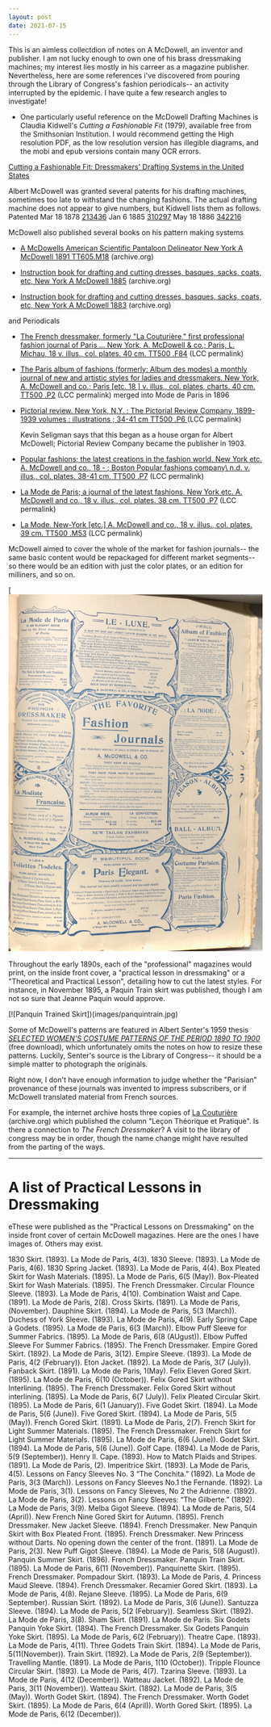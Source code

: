 ```yaml
---
layout: post
date: 2021-07-15
---
```


This is an aimless collectdion of notes on A McDowell, an inventor and publisher. I am not lucky enough to own one of his brass dressmaking machines; my interest lies mostly in his carreer as a magazine publisher. Nevertheless, here are some references i've discovered from pouring through the Library of Congress's fashion periodicals-- an activity interrupted by the epidemic. I have quite a few research angles to investigate!

- One particularly useful reference on the McDowell Drafting Machines is Claudia Kidwell's *Cutting a Fashionable Fit* (1979), available free from the Smithsonian Institution.  I would recommend getting the High resolution PDF, as the low resolution version has illegible diagrams, and the mobi and epub versions contain many OCR errors. 

[Cutting a Fashionable Fit: Dressmakers' Drafting Systems in the United States](https://repository.si.edu/handle/10088/2441)


Albert McDowell was granted several patents for his drafting machines, sometimes too late to withstand the changing fashions. The actual drafting machine does not appear to give numbers, but Kidwell lists them as follows.
Patented 
Mar 18 1878 [213436](https://patents.google.com/patent/US213436A)
Jan 6 1885 [310297](https://patents.google.com/patent/US310297A/)
May 18 1886 [342216](https://patents.google.com/patent/US342216A)

McDowell also published several books on his pattern making systems

- [A McDowells American Scientific Pantaloon Delineator New York A McDowell 1891 TT605.M18](https://archive.org/details/amcdowellsameric00mcdo/mode/2up) (archive.org)

- [Instruction book for drafting and cutting dresses, basques, sacks, coats, etc, New York A McDowell 1885](https://archive.org/details/amcdowellsameric00mcdo/mode/2up) (archive.org)

- [Instruction book for drafting and cutting dresses, basques, sacks, coats, etc, New York A McDowell 1883](https://archive.org/details/instructionbook00mcdo) (archive.org)

and Periodicals 

- [The French dressmaker, formerly "La Couturière," first professional fashion journal of Paris ... New York, A. McDowell & co.; Paris, L. Michau, 18  v. illus., col. plates. 40 cm.  TT500 .F84](https://lccn.loc.gov/ca06001188) (LCC permalink)


- [The Paris album of fashions \(formerly: Album des modes\) a monthly journal of new and artistic styles for ladies and dressmakers. New York, A. McDowell and co.; Paris \[etc. 18 \]  v. illus., col. plates, charts. 40 cm.  TT500 .P2](https://lccn.loc.gov/ca06001187) (LCC permalink)
 merged into Mode de Paris in 1896

- [Pictorial review. New York, N.Y. : The Pictorial Review Company, 1899-1939 volumes : illustrations ; 34-41 cm TT500 .P6 ](https://lccn.loc.gov/08036998) (LCC permalink)

	Kevin Seligman says that this began as a house organ for Albert McDowell; Pictorial Review Company became the publisher in 1903.

- [Popular fashions; the latest creations in the fashion world. New York etc. A. McDowell and co., 18 - ; Boston Popular fashions company\ n.d. v. illus., col. plates. 38-41 cm.  TT500 .P7](https://lccn.loc.gov/ca06001193) (LCC permalink)


- [La Mode de Paris; a journal of the latest fashions. New York etc. A. McDowell and co., 18  v. illus., col. plates. 38 cm.  TT500 .P7](https://lccn.loc.gov/ca06001186) (LCC permalink)

- [La Mode. New-York \[etc.\] A. McDowell and co., 18  v. illus., col. plates. 39 cm.  TT500 .M53](https://lccn.loc.gov/ca06001185) (LCC permalink)

McDowell aimed to cover the whole of the market for fashion journals-- the same basic content would be repackaged for different market segments-- so there would be an edition with just the color plates, or an edition for milliners, and so on.

[![McDowell's many magazines](/images/mcDowellmags.jpg)

Throughout the early 1890s, each of the "professional" magazines would print, on the inside front cover, a "practical lesson in dressmaking" or a "Theoretical and Practical Lesson", detailing how to cut the latest styles. For instance, in November 1895, a Paquin Train skirt was published, though I am not so sure that Jeanne Paquin would approve.

[![Panquin Trained Skirt])(images/panquintrain.jpg)


Some of McDowell's patterns are featured in Albert Senter's 1959 thesis [*SELECTED WOMEN’S COSTUME PATTERNS OF THE PERIOD 1890 TO 1900*](https://d.lib.msu.edu/etd/14941) (free download), which unfortunately omits the notes on how to resize these patterns. Luckily, Senter's source is the Library of Congress-- it should be a simple matter to photograph the originals.


Right now, I don't have enough information to judge whether the "Parisian" provenance of these journals was invented to impress subscribers, or if McDowell translated material from French sources.

For example, the internet archive hosts three copies of [La Couturière](https://archive.org/search.php?query=creator%3A%22Mme+Jenny+Dervilliers%22) (archive.org) which published the column "Leçon Théorique et Pratique". Is there a connection to *The French Dressmaker*? A visit to the library of congress may be in order, though the name change might have resulted from the parting of the ways. 

----

# A list of Practical Lessons in Dressmaking
eThese were published as the "Practical Lessons on Dressmaking" on the inside front cover of certain McDowell magazines. Here are the ones I have images of. Others may exist.


1830 Skirt. (1893). La Mode de Paris, 4(3).
1830 Sleeve. (1893). La Mode de Paris, 4(6).
1830 Spring Jacket. (1893). La Mode de Paris, 4(4).
Box Pleated Skirt for Wash Materials. (1895). La Mode de Paris, 6(5 (May)).
Box-Pleated Skirt for Wash Materials. (1895). The French Dressmaker.
Circular Flounce Sleeve. (1893). La Mode de Paris, 4(10).
Combination Waist and Cape. (1891). La Mode de Paris, 2(8).
Cross Skirts. (1891). La Mode de Paris, (November).
Dauphine Skirt. (1894). La Mode de Paris, 5(3 (March)).
Duchess of York Sleeve. (1893). La Mode de Paris, 4(9).
Early Spring Cape à Godets. (1895). La Mode de Paris, 6(3 (March)).
Elbow Puff Sleeve for Summer Fabrics. (1895). La Mode de Paris, 6(8 (AUgust)).
Elbow Puffed Sleeve For Summer Fabrics. (1895). The French Dressmaker.
Empire Gored Skirt. (1892). La Mode de Paris, 3(12).
Empire Sleeve. (1893). La Mode de Paris, 4(2 (February)).
Eton Jacket. (1892). La Mode de Paris, 3(7 (July)).
Fanback Skirt. (1891). La Mode de Paris, 1(May).
Felix Eleven Gored Skirt. (1895). La Mode de Paris, 6(10 (October)).
Felix Gored Skirt without Interlining. (1895). The French Dressmaker.
Felix Gored Skirt without interlining. (1895). La Mode de Paris, 6(7 (July)).
Felix Pleated Circular Skirt. (1895). La Mode de Paris, 6(1 (January)).
Five Godet Skirt. (1894). La Mode de Paris, 5(6 (June)).
Five Gored Skirt. (1894). La Mode de Paris, 5(5 (May)).
French Gored Skirt. (1891). La Mode de Paris, 2(7).
French Skirt for Light Summer Materials. (1895). The French Dressmaker.
French Skirt for Light Summer Materials. (1895). La Mode de Paris, 6(6 (June)).
Godet Skirt. (1894). La Mode de Paris, 5(6 (June)).
Golf Cape. (1894). La Mode de Paris, 5(9 (September)).
Henry II. Cape. (1893).
How to Match Plaids and Stripes. (1891). La Mode de Paris, (2).
Imperitrice Skirt. (1893). La Mode de Paris, 4(5).
Lessons on Fancy Sleeves No. 3 “The Conchita.” (1892). La Mode de Paris, 3(3 (March)).
Lessons on Fancy Sleeves No.1 the Fernande. (1892). La Mode de Paris, 3(1).
Lessons on Fancy Sleeves, No 2 the Adrienne. (1892). La Mode de Paris, 3(2).
Lessons on Fancy Sleeves: “The Gilberte.” (1892). La Mode de Paris, 3(9).
Melba Gigot Sleeve. (1894). La Mode de Paris, 5(4 (April)).
New French Nine Gored Skirt for Autumn. (1895). French Dressmaker.
New Jacket Sleeve. (1894). French Dressmaker.
New Panquin Skirt with Box Pleated Front. (1895). French Dressmaker.
New Princess without Darts. No opening down the center of the front. (1891). La Mode de Paris, 2(3).
New Puff Gigot Sleeve. (1894). La Mode de Paris, 5(8 (August)).
Panquin Summer Skirt. (1896). French Dressmaker.
Panquin Train Skirt. (1895). La Mode de Paris, 6(11 (November)).
Panquinette Skirt. (1895). French Dressmaker.
Pompadour Skirt. (1893). La Mode de Paris, 4.
Princess Maud Sleeve. (1894). French Dressmaker.
Recamier Gored Skirt. (1893). La Mode de Paris, 4(8).
Rejane Sleeve. (1895). La Mode de Paris, 6(9 September).
Russian Skirt. (1892). La Mode de Paris, 3(6 (June)).
Santuzza Sleeve. (1894). La Mode de Paris, 5(2 (February)).
Seamless Skirt. (1892). La Mode de Paris, 3(8).
Sham Skirt. (1891). La Mode de Paris.
Six Godets Panquin Yoke Skirt. (1894). The French Dressmaker.
Six Godets Panquin Yoke Skirt. (1895). La Mode de Paris, 6(2 (February)).
Theatre Cape. (1893). La Mode de Paris, 4(11).
Three Godets Train Skirt. (1894). La Mode de Paris, 5(11(November)).
Train Skirt. (1892). La Mode de Paris, 2(9 (September)).
Travelling Mantle. (1891). La Mode de Paris, 1(10 (October)).
Tripple Flounce Circular Skirt. (1893). La Mode de Paris, 4(7).
Tzarina Sleeve. (1893). La Mode de Paris, 4(12 (December)).
Watteau Jacket. (1892). La Mode de Paris, 3(11 (November)).
Watteau Skirt. (1892). La Mode de Paris, 3(5 (May)).
Worth Godet Skirt. (1894). The French Dressmaker.
Worth Godet Skirt. (1895). La Mode de Paris, 6(4 (April)).
Worth Gored Skirt. (1895). La Mode de Paris, 6(12 (December)).











